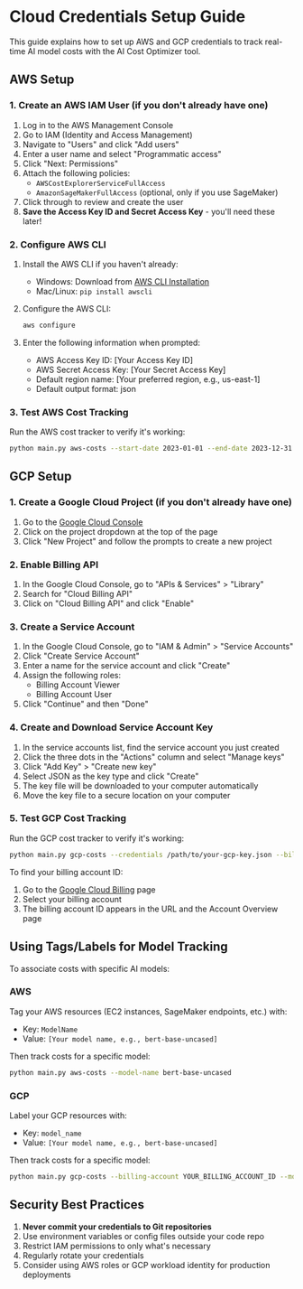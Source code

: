 # Cloud Credentials Setup Guide

This guide explains how to set up AWS and GCP credentials to track real-time AI model costs with the AI Cost Optimizer tool.

## AWS Setup

### 1. Create an AWS IAM User (if you don't already have one)

1. Log in to the AWS Management Console
2. Go to IAM (Identity and Access Management)
3. Navigate to "Users" and click "Add users"
4. Enter a user name and select "Programmatic access"
5. Click "Next: Permissions"
6. Attach the following policies:
   - `AWSCostExplorerServiceFullAccess`
   - `AmazonSageMakerFullAccess` (optional, only if you use SageMaker)
7. Click through to review and create the user
8. **Save the Access Key ID and Secret Access Key** - you'll need these later!

### 2. Configure AWS CLI

1. Install the AWS CLI if you haven't already:
   - Windows: Download from [AWS CLI Installation](https://aws.amazon.com/cli/)
   - Mac/Linux: `pip install awscli`

2. Configure the AWS CLI:
   ```bash
   aws configure
   ```

3. Enter the following information when prompted:
   - AWS Access Key ID: [Your Access Key ID]
   - AWS Secret Access Key: [Your Secret Access Key]
   - Default region name: [Your preferred region, e.g., us-east-1]
   - Default output format: json

### 3. Test AWS Cost Tracking

Run the AWS cost tracker to verify it's working:

```bash
python main.py aws-costs --start-date 2023-01-01 --end-date 2023-12-31
```

## GCP Setup

### 1. Create a Google Cloud Project (if you don't already have one)

1. Go to the [Google Cloud Console](https://console.cloud.google.com/)
2. Click on the project dropdown at the top of the page
3. Click "New Project" and follow the prompts to create a new project

### 2. Enable Billing API

1. In the Google Cloud Console, go to "APIs & Services" > "Library"
2. Search for "Cloud Billing API"
3. Click on "Cloud Billing API" and click "Enable"

### 3. Create a Service Account

1. In the Google Cloud Console, go to "IAM & Admin" > "Service Accounts"
2. Click "Create Service Account"
3. Enter a name for the service account and click "Create"
4. Assign the following roles:
   - Billing Account Viewer
   - Billing Account User
5. Click "Continue" and then "Done"

### 4. Create and Download Service Account Key

1. In the service accounts list, find the service account you just created
2. Click the three dots in the "Actions" column and select "Manage keys"
3. Click "Add Key" > "Create new key"
4. Select JSON as the key type and click "Create"
5. The key file will be downloaded to your computer automatically
6. Move the key file to a secure location on your computer

### 5. Test GCP Cost Tracking

Run the GCP cost tracker to verify it's working:

```bash
python main.py gcp-costs --credentials /path/to/your-gcp-key.json --billing-account YOUR_BILLING_ACCOUNT_ID
```

To find your billing account ID:
1. Go to the [Google Cloud Billing](https://console.cloud.google.com/billing) page
2. Select your billing account
3. The billing account ID appears in the URL and the Account Overview page

## Using Tags/Labels for Model Tracking

To associate costs with specific AI models:

### AWS

Tag your AWS resources (EC2 instances, SageMaker endpoints, etc.) with:
- Key: `ModelName`
- Value: `[Your model name, e.g., bert-base-uncased]`

Then track costs for a specific model:
```bash
python main.py aws-costs --model-name bert-base-uncased
```

### GCP

Label your GCP resources with:
- Key: `model_name`
- Value: `[Your model name, e.g., bert-base-uncased]`

Then track costs for a specific model:
```bash
python main.py gcp-costs --billing-account YOUR_BILLING_ACCOUNT_ID --model-name bert-base-uncased
```

## Security Best Practices

1. **Never commit your credentials to Git repositories**
2. Use environment variables or config files outside your code repo
3. Restrict IAM permissions to only what's necessary
4. Regularly rotate your credentials
5. Consider using AWS roles or GCP workload identity for production deployments 